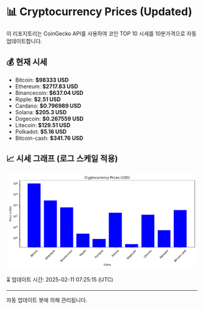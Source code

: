 
# 📊 Cryptocurrency Prices (Updated)

이 리포지토리는 CoinGecko API를 사용하여 코인 TOP 10 시세를 10분가격으로 자동 업데이트합니다.

## 💰 현재 시세
- Bitcoin: **$98333 USD**
- Ethereum: **$2717.83 USD**
- Binancecoin: **$637.04 USD**
- Ripple: **$2.51 USD**
- Cardano: **$0.796989 USD**
- Solana: **$205.3 USD**
- Dogecoin: **$0.267559 USD**
- Litecoin: **$129.51 USD**
- Polkadot: **$5.16 USD**
- Bitcoin-cash: **$341.76 USD**

## 📈 시세 그래프 (로그 스케일 적용)
![Crypto Prices](crypto_prices.png)

⏳ 업데이트 시간: 2025-02-11 07:25:15 (UTC)

---
자동 업데이트 봇에 의해 관리됩니다.
